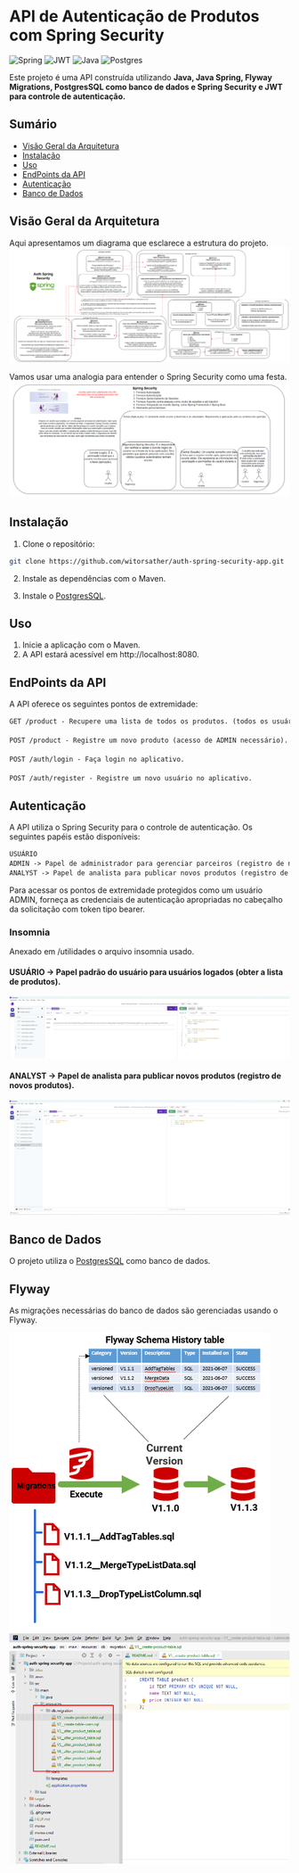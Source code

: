 # API de Autenticação de Produtos com Spring Security

![Spring](https://img.shields.io/badge/spring_security-%236DB33F.svg?style=for-the-badge&logo=spring&logoColor=white)
![JWT](https://img.shields.io/badge/JWT-black?style=for-the-badge&logo=JSON%20web%20tokens)
![Java](https://img.shields.io/badge/java-%23ED8B00.svg?style=for-the-badge&logo=openjdk&logoColor=white)
![Postgres](https://img.shields.io/badge/postgres-%23316192.svg?style=for-the-badge&logo=postgresql&logoColor=white)

Este projeto é uma API construída utilizando **Java, Java Spring, Flyway Migrations, PostgresSQL como banco de dados e Spring Security e JWT para controle de autenticação.**


## Sumário

- [Visão Geral da Arquitetura](#visão-geral-da-arquitetura)
- [Instalação](#instalação)
- [Uso](#uso)
- [EndPoints da API](#endpoints-da-api)
- [Autenticação](#autenticação)
- [Banco de Dados](#banco-de-dados)

## Visão Geral da Arquitetura
 Aqui apresentamos um diagrama que esclarece a estrutura do projeto.
![arquitetura](utilidades/diagramas/diagrama-projeto.png)

Vamos usar uma analogia para entender o Spring Security como uma festa.
![analogia](utilidades/diagramas/diagrama-spring-security-festa.png)

## Instalação

1. Clone o repositório:

```bash
git clone https://github.com/witorsather/auth-spring-security-app.git
```

2. Instale as dependências com o Maven.

3. Instale o [PostgresSQL](https://www.postgresql.org/).

## Uso

1. Inicie a aplicação com o Maven.
2. A API estará acessível em http://localhost:8080.

## EndPoints da API
A API oferece os seguintes pontos de extremidade:

```markdown
GET /product - Recupere uma lista de todos os produtos. (todos os usuários autenticados)

POST /product - Registre um novo produto (acesso de ADMIN necessário).

POST /auth/login - Faça login no aplicativo.

POST /auth/register - Registre um novo usuário no aplicativo.
```

## Autenticação
A API utiliza o Spring Security para o controle de autenticação. Os seguintes papéis estão disponíveis:

```markdown
USUÁRIO 
ADMIN -> Papel de administrador para gerenciar parceiros (registro de novos parceiros).
ANALYST -> Papel de analista para publicar novos produtos (registro de novos produtos).
 ```
Para acessar os pontos de extremidade protegidos como um usuário ADMIN, forneça as credenciais de autenticação apropriadas no cabeçalho da solicitação com token tipo bearer.

### Insomnia
Anexado em /utilidades o arquivo insomnia usado.

#### USUÁRIO -> Papel padrão do usuário para usuários logados (obter a lista de produtos).
![USUÁRIO](utilidades/insomnia/product-get-role-user.png)

#### ANALYST -> Papel de analista para publicar novos produtos (registro de novos produtos).
![ANALYST](utilidades/insomnia/product-post-role-analyst.png)


## Banco de Dados
O projeto utiliza o [PostgresSQL](https://www.postgresql.org/) como banco de dados.

## Flyway
As migrações necessárias do banco de dados são gerenciadas usando o Flyway.

![Flyway_Diagrama](utilidades/diagramas/flyway-diagram.png)
![Flyway_Estrutura](utilidades/diagramas/flyway-estrutura.png)


